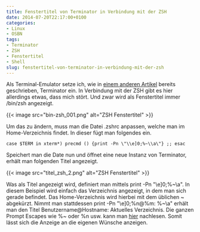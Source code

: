```yaml
---
title: Fenstertitel von Terminator in Verbindung mit der ZSH
date: 2014-07-20T22:17:00+0100
categories:
- Linux
- OSBN
tags:
- Terminator
- ZSH
- Fenstertitel
- Shell
slug: fenstertitel-von-terminator-in-verbindung-mit-der-zsh
---
```

Als Terminal-Emulator setze ich, wie in [einem anderen Artikel](/ich-muss-terminieren/ "Terminator Terminal Emulator") bereits geschrieben, Terminator ein. In Verbindung mit der ZSH gibt es hier allerdings etwas, dass mich stört. Und zwar wird als Fenstertitel immer /bin/zsh angezeigt.

{{< image src="bin-zsh_001.png" alt="ZSH Fenstertitel" >}}

Um das zu ändern, muss man die Datei .zshrc anpassen, welche man im Home-Verzeichnis findet. In dieser fügt man folgendes ein.

<pre class="line-numbers" style="white-space:pre-wrap;">
<code class="language-bash">case $TERM in xterm*) precmd () {print -Pn \&quot;\\e]0;%~\\a\&quot;} ;; esac</code>
</pre>

Speichert man die Date nun und öffnet eine neue Instanz von Terminator, erhält man folgenden Titel angezeigt.

{{< image src="titel_zsh_2.png" alt="ZSH Fenstertitel" >}}

Was als Titel angezeigt wird, definiert man mittels print -Pn "\e]0;%~\a". In diesem Beispiel wird einfach das Verzeichnis angezeigt, in dem man sich gerade befindet. Das Home-Verzeichnis wird hierbei mit dem üblichen ~ abgekürzt. Nimmt man stattdessen print -Pn "\e]0;%n@%m: %~\a" erhält man den Titel Benutzername@Hostname: Aktuelles Verzeichnis. Die ganzen Prompt Escapes wie %~ oder %n usw. kann man [hier](http://zsh.sourceforge.net/Doc/Release/Prompt-Expansion.html "Prompt Escapes") nachlesen. Somit lässt sich die Anzeige an die eigenen Wünsche anzeigen.
